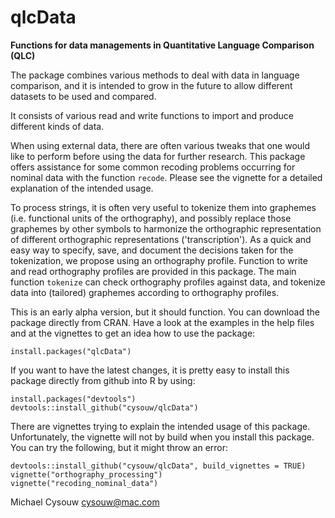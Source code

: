 qlcData
==========

**Functions for data managements in Quantitative Language Comparison (QLC)**

The package combines various methods to deal with data in language comparison, and it is intended to grow in the future to allow different datasets to be used and compared.

It consists of various read and write functions to import and produce different kinds of data.

When using external data, there are often various tweaks that one would like to perform before using the data for further research. This package offers assistance for some common recoding problems occurring for nominal data with the function `recode`. Please see the vignette for a detailed explanation of the intended usage.

To process strings, it is often very useful to tokenize them into graphemes (i.e. functional units of the orthography), and possibly replace those graphemes by other symbols to harmonize the orthographic representation of different orthographic representations ('transcription'). As a quick and easy way to specify, save, and document the decisions taken for the tokenization, we propose using an orthography profile. Function to write and read orthography profiles are provided in this package. The main function `tokenize` can check orthography profiles against data, and tokenize data into (tailored) graphemes according to orthography profiles.

This is an early alpha version, but it should function. You can download the package directly from CRAN. Have a look at the examples in the help files and at the vignettes to get an idea how to use the package:

    install.packages("qlcData")

If you want to have the latest changes, it is pretty easy to install this package directly from github into R by using:

    install.packages("devtools")
    devtools::install_github("cysouw/qlcData")

There are vignettes trying to explain the intended usage of this package. Unfortunately, the vignette will not by build when you install this package. You can try the following, but it might throw an error:

    devtools::install_github("cysouw/qlcData", build_vignettes = TRUE)
    vignette("orthography_processing")
    vignette("recoding_nominal_data")

Michael Cysouw
cysouw@mac.com
